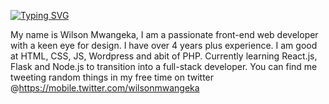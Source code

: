 [![Typing SVG](https://readme-typing-svg.herokuapp.com?color=000000&center=true&vCenter=true&lines=Hi+there%F0%9F%99%8B%E2%80%8D%E2%99%82%EF%B8%8F;My+Name+Is+Wilson+Mwangeka%F0%9F%91%A8%E2%80%8D%F0%9F%8D%B3%F0%9F%8D%BB;Welcome+To+My+World%F0%9F%8C%8D)](https://git.io/typing-svg)

My name is Wilson Mwangeka, I am a passionate front-end web developer with a keen eye for design. I have over 4 years plus experience. I am good at HTML, CSS, JS, Wordpress and abit of PHP. Currently learning React.js, Flask and Node.js to transition into a full-stack developer. You can find me tweeting random things in my free time on twitter @https://mobile.twitter.com/wilsonmwangeka

